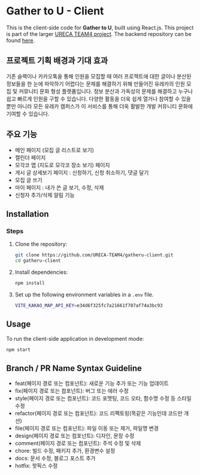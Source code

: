 # Gather to U - Client

This is the client-side code for **Gather to U**, built using React.js. This project is part of the larger [URECA TEAM4 project](https://github.com/URECA-TEAM4). The backend repository can be found [here](https://github.com/URECA-TEAM4/gatheru-server).

## 프로젝트 기획 배경과 기대 효과

기존 슬랙이나 카카오톡을 통해 인원을 모집할 때 여러 프로젝트에 대한 글이나 분산된 정보들을 한 눈에 파악하기 어렵다는 문제를 해결하기 위해 만들어진 유레카의 인원 모집 및 커뮤니티 문화 형성 플랫폼입니다. 정보 분산과 가독성의 문제를 해결하고 누구나 쉽고 빠르게 인원을 구할 수 있습니다. 다양한 활동을 더욱 쉽게 열거나 참여할 수 있을 뿐만 아니라 모든 유레카 캠퍼스가 이 서비스를 통해 더욱 활발한 개발 커뮤니티 문화에 기여할 수 있습니다.

## 주요 기능

- 메인 페이지 (모집 글 리스트로 보기)
- 캘린더 페이지
- 모각코 맵 (지도로 모각코 장소 보기) 페이지
- 게시 글 상세보기 페이지 : 신청하기, 신청 취소하기, 댓글 달기
- 모집 글 쓰기
- 마이 페이지 : 내가 쓴 글 보기, 수정, 삭제
- 신청자 추가/삭제 알림 기능

## Installation

### Steps

1. Clone the repository:

   ```bash
   git clone https://github.com/URECA-TEAM4/gatheru-client.git
   cd gatheru-client
   ```

2. Install dependencies:

   ```bash
   npm install
   ```

3. Set up the following environment variables in a `.env` file.

   ```bash
   VITE_KAKAO_MAP_API_KEY=e34d6f325fc7a21661f707af74a3bc93
   ```

## Usage

To run the client-side application in development mode:

```bash
npm start
```

## Branch / PR Name Syntax Guideline

- feat(페이지 경로 또는 컴포넌트): 새로운 기능 추가 또는 기능 업데이트
- fix(페이지 경로 또는 컴포넌트): 버그 또는 에러 수정
- style(페이지 경로 또는 컴포넌트): 코드 포맷팅, 코드 오타, 함수명 수정 등 스타일 수정
- refactor(페이지 경로 또는 컴포넌트): 코드 리팩토링(똑같은 기능인데 코드만 개선)
- file(페이지 경로 또는 컴포넌트): 파일 이동 또는 제거, 파일명 변경
- design(페이지 경로 또는 컴포넌트): 디자인, 문장 수정
- comment(페이지 경로 또는 컴포넌트): 주석 수정 및 삭제
- chore: 빌드 수정, 패키지 추가, 환경변수 설정
- docs: 문서 수정, 블로그 포스트 추가
- hotfix: 핫픽스 수정
